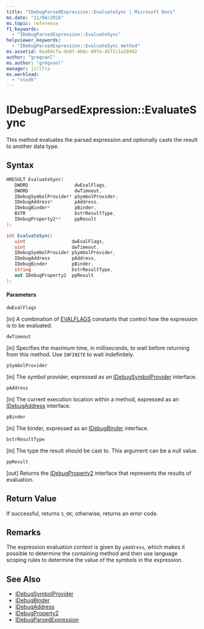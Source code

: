 ```yaml
---
title: "IDebugParsedExpression::EvaluateSync | Microsoft Docs"
ms.date: "11/04/2016"
ms.topic: reference
f1_keywords:
  - "IDebugParsedExpression::EvaluateSync"
helpviewer_keywords:
  - "IDebugParsedExpression::EvaluateSync method"
ms.assetid: 0ea04cfa-de87-4b6c-897e-4572c1a28942
author: "gregvanl"
ms.author: "gregvanl"
manager: jillfra
ms.workload:
  - "vssdk"
---
```

# IDebugParsedExpression::EvaluateSync
This method evaluates the parsed expression and optionally casts the result to another data type.

## Syntax

```cpp
HRESULT EvaluateSync( 
   DWORD                 dwEvalFlags,
   DWORD                 dwTimeout,
   IDebugSymbolProvider* pSymbolProvider,
   IDebugAddress*        pAddress,
   IDebugBinder*         pBinder,
   BSTR                  bstrResultType,
   IDebugProperty2**     ppResult
);
```

```csharp
int EvaluateSync(
   uint                 dwEvalFlags,
   uint                 dwTimeout,
   IDebugSymbolProvider pSymbolProvider,
   IDebugAddress        pAddress,
   IDebugBinder         pBinder,
   string               bstrResultType,
   out IDebugProperty2  ppResult
);
```

#### Parameters
 `dwEvalFlags`

 [in] A combination of [EVALFLAGS](../../../extensibility/debugger/reference/evalflags.md) constants that control how the expression is to be evaluated.

 `dwTimeout`

 [in] Specifies the maximum time, in milliseconds, to wait before returning from this method. Use `INFINITE` to wait indefinitely.

 `pSymbolProvider`

 [in] The symbol provider, expressed as an [IDebugSymbolProvider](../../../extensibility/debugger/reference/idebugsymbolprovider.md) interface.

 `pAddress`

 [in] The current execution location within a method, expressed as an [IDebugAddress](../../../extensibility/debugger/reference/idebugaddress.md) interface.

 `pBinder`

 [in] The binder, expressed as an [IDebugBinder](../../../extensibility/debugger/reference/idebugbinder.md) interface.

 `bstrResultType`

 [in] The type the result should be cast to. This argument can be a null value.

 `ppResult`

 [out] Returns the [IDebugProperty2](../../../extensibility/debugger/reference/idebugproperty2.md) interface that represents the results of evaluation.

## Return Value
 If successful, returns `S_OK`; otherwise, returns an error code.

## Remarks
 The expression evaluation context is given by `pAddress`, which makes it possible to determine the containing method and then use language scoping rules to determine the value of the symbols in the expression.

## See Also
- [IDebugSymbolProvider](../../../extensibility/debugger/reference/idebugsymbolprovider.md)
- [IDebugBinder](../../../extensibility/debugger/reference/idebugbinder.md)
- [IDebugAddress](../../../extensibility/debugger/reference/idebugaddress.md)
- [IDebugProperty2](../../../extensibility/debugger/reference/idebugproperty2.md)
- [IDebugParsedExpression](../../../extensibility/debugger/reference/idebugparsedexpression.md)